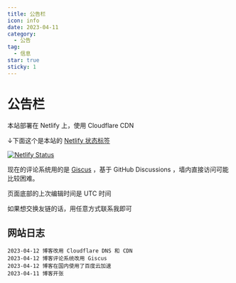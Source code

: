 ```yaml
---
title: 公告栏
icon: info
date: 2023-04-11
category:
  - 公告
tag:
  - 信息
star: true
sticky: 1
---
```

# 公告栏

本站部署在 Netlify 上，使用 Cloudflare CDN

↓下面这个是本站的 [Netlify 状态标签](https://docs.netlify.com/monitor-sites/status-badges/)

[![Netlify Status](https://api.netlify.com/api/v1/badges/c76ac99a-954b-4fd5-869c-ab3b7fc13045/deploy-status)](https://app.netlify.com/sites/glucy2-blog/deploys)

现在的评论系统用的是 [Giscus](https://giscus.app/) ，基于 GitHub Discussions ，墙内直接访问可能比较困难。

页面底部的上次编辑时间是 UTC 时间

如果想交换友链的话，用任意方式联系我即可

<!-- more -->

## 网站日志

```log
2023-04-12 博客改用 Cloudflare DNS 和 CDN
2023-04-12 博客评论系统改用 Giscus
2023-04-12 博客在国内使用了百度云加速
2023-04-11 博客开张
```
